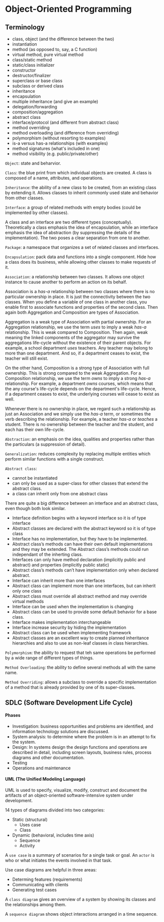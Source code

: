 # Object-Oriented Programming

## Terminology

- class, object (and the difference between the two)
- instantiation
- method (as opposed to, say, a C function)
- virtual method, pure virtual method
- class/static method
- static/class initializer
- constructor
- destructor/finalizer
- superclass or base class
- subclass or derived class
- inheritance
- encapsulation
- multiple inheritance (and give an example)
- delegation/forwarding
- composition/aggregation
- abstract class
- interface/protocol (and different from abstract class)
- method overriding
- method overloading (and difference from overriding)
- polymorphism (without resorting to examples)
- is-a versus has-a relationships (with examples)
- method signatures (what's included in one)
- method visibility (e.g. public/private/other)

`Object`: state and beharvior.

`Class`: the blue print from which individual objects are created. A class is composed of a name, attributes, and operations.

`Inheritance`: the ability of a new class to be created, from an existing class by extending it. Allows classes to inherit commonly used state and behavior from other classes.

`Interface`: a group of related methods with empty bodies (could be implemented by other classes).

A class and an interface are two different types (conceptually). Theoretically a class emphasis the idea of encapsulation, while an interface emphasis the idea of abstraction (by suppressing the details of the implementation). The two poses a clear separation from one to another.

`Package`: a namespace that organizes a set of related classes and interfaces.

`Encapsulation`: pack data and functions into a single component. Hide how a class does its business, while allowing other classes to make requests of it.

`Association`: a relationship between two classes. It allows one object instance to cause another to perform an action on its behalf.

Association is a *has-a* relationship between two classes where there is no particular ownership in place. It is just the connectivity between the two classes. When you define a variable of one class in another class, you enable first to associate functions and properties of the second class. Then again  both Aggregation and Composition are types of Association.

Aggregation is a weak type of Association with partial ownership. For an Aggregation relationship, we use the term *uses* to imply a weak *has-a* relationship. This is weak compared to Composition. Then again, weak meaning the linked components of the aggregator may survive the aggregations life-cycle without the existence of their parent objects. For example, a school department *uses* teachers. Any teacher may belong to more than one department. And so, if a department ceases to exist, the teacher will still exist.

On the other hand, Composition is a strong type of Association with full ownership. This is strong compared to the weak Aggregation. For a Composition relationship, we use the term *owns* to imply a strong *has-a* relationship. For example, a department *owns* courses, which means that the any course's life-cycle depends on the department's life-cycle. Hence, if a department ceases to exist, the underlying courses will cease to exist as well.

Whenever there is no ownership in place, we regard such a relationship as just an Association and we simply use the *has-a* term, or sometimes the verb describing the relationship. For example, a teacher *has-a* or *teaches* a student. There is no ownership between the teacher and the student, and each has their own life-cycle.

`Abstraction`: an emphasis on the idea, qualities and properties rather than the particulars (a suppression of detail).

`Generalization`: reduces complexity by replacing multiple entities which perform similar functions with a single construct.

`Abstract class`:

- cannot be instantiated
- can only be used as a super-class for other classes that extend the abstract class.
- a class can inherit only from one abstract class

There are quite a big difference between an interface and an abstract class, even though both look similar.

- Interface definition begins with a keyword interface so it is of type interface
- Abstract classes are declared with the abstract keyword so it is of type class
- Interface has no implementation, but they have to be implemented.
- Abstract class’s methods can have their own default implementations and they may be extended. The Abstract class’s methods could run independant of the inherting class.
- Interfaces can only have method declaration (implicitly public and abstract) and properties (implicitly public static)
- Abstract class’s methods can’t have implementation only when declared abstract.
- Interface can inherit more than one interfaces
- Abstract class can implement more than one interfaces, but can inherit only one class
- Abstract class must override all abstract method and may override virtual methods
- Interface can be used when the implementation is changing
- Abstract class can be used to provide some default behavior for a base class.
- Interface makes implementation interchangeable
- Interface increase security by hiding the implementation
- Abstract class can be used when implementing framework
- Abstract classes are an excellent way to create planned inheritance hierarchies and also to use as non-leaf classes in class hierarchies.

`Polymorphism`: the ability to request that teh same operations be performed by a wide range of different types of things.

`Method Overloading`: the ability to define several methods all with the same name.

`Method Overriding`: allows a subclass to override a specific implementation of a method that is already provided by one of its super-classes.

## SDLC (Software Development Life Cycle)

#### Phases

- Investigation: business opportunities and problems are identified, and information technology solutions are discussed.
- System analysis: to determine where the problem is in an attempt to fix the system.
- Design: In systems design the design functions and operations are described in detail, including screen layouts, business rules, process diagrams and other documentation.
- Testing
- Operations and maintenance

#### UML (The Unified Modeling Language)

UML is used to specify, visualize, modify, construct and document the artifacts of an object-oriented software-intensive system under development.

14 types of diagrams divided into two categories:

- Static (structural)
    - Uses case
    - Class
- Dynamic (behavioral, includes time axis)
    - Sequence
    - Activity

A `use case` is a summary of scenarios for a single task or goal. An `actor` is who or what initiates the events involved in that task.

Use case diagrams are helpful in three areas:

- Determing features (requirements)
- Communicating with clients
- Generating test cases

A `class diagram` gives an overview of a system by showing its classes and the relationships among them.

A `sequence diagram` shows object interactions arranged in a time sequence.